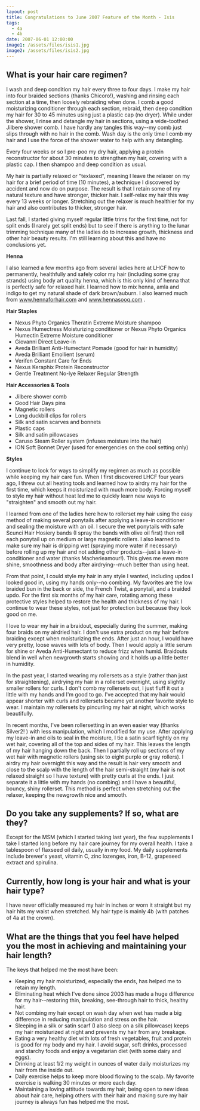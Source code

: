 ```yaml
---
layout: post
title: Congratulations to June 2007 Feature of the Month - Isis
tags:
  - 4a
  - 4b
date: 2007-06-01 12:00:00
image1: /assets/files/isis1.jpg
image2: /assets/files/isis2.jpg
---
```

## What is your hair care regimen?

I wash and deep condition my hair every three to four days. I make my hair into four braided sections (thanks Chicoro!), washing and rinsing each section at a time, then loosely rebraiding when done. I comb a good moisturizing conditioner through each section, rebraid, then deep condition my hair for 30 to 45 minutes using just a plastic cap (no dryer). While under the shower, I rinse and detangle my hair in sections, using a wide-toothed Jilbere shower comb. I have hardly any tangles this way--my comb just slips through with no hair in the comb. Wash day is the only time I comb my hair and I use the force of the shower water to help with any detangling.

Every four weeks or so I pre-poo my dry hair, applying a protein reconstructor for about 30 minutes to strengthen my hair, covering with a plastic cap. I then shampoo and deep condition as usual.

My hair is partially relaxed or "texlaxed", meaning I leave the relaxer on my hair for a brief period of time (10 minutes), a technique I discovered by accident and now do on purpose. The result is that I retain some of my natural texture and have stronger, thicker hair. I self-relax my hair this way every 13 weeks or longer. Stretching out the relaxer is much healthier for my hair and also contributes to thicker, stronger hair.

Last fall, I started giving myself regular little trims for the first time, not for split ends (I rarely get split ends) but to see if there is anything to the lunar trimming technique many of the ladies do to increase growth, thickness and other hair beauty results. I'm still learning about this and have no conclusions yet.

**Henna**

I also learned a few months ago from several ladies here at LHCF how to permanently, healthfully and safely color my hair (including some gray strands) using body art quality henna, which is this only kind of henna that is perfectly safe for relaxed hair. I learned how to mix henna, amla and indigo to get my natural shade of dark brown/auburn. I also learned much from www.hennaforhair.com and www.hennasooq.com .

**Hair Staples**

* Nexus Phyto Organics Theratin Extreme Moisture shampoo
* Nexus Humectress Moisturizing conditioner or Nexus Phyto Organics Humectin Extreme Moisture conditioner
* Giovanni Direct Leave-in
* Aveda Brilliant Anti-Humectant Pomade (good for hair in humidity)
* Aveda Brilliant Emollient (serum)
* Verifen Constant Care for Ends
* Nexus Keraphix Protein Reconstructor
* Gentle Treatment No-lye Relaxer Regular Strength

**Hair Accessories & Tools**

* Jilbere shower comb
* Good Hair Days pins
* Magnetic rollers
* Long duckbill clips for rollers
* Silk and satin scarves and bonnets
* Plastic caps
* Silk and satin pillowcases
* Caruso Steam Roller system (infuses moisture into the hair)
* ION Soft Bonnet Dryer (used for emergencies on the cool setting only)

**Styles**

I continue to look for ways to simplify my regimen as much as possible while keeping my hair care fun. When I first discovered LHCF four years ago, I threw out all heating tools and learned how to airdry my hair for the first time, which keeps it moisturized with much more body. Forcing myself to style my hair without heat led me to quickly learn new ways to "straighten" and smooth out my hair.

I learned from one of the ladies here how to rollerset my hair using the easy method of making several ponytails after applying a leave-in conditioner and sealing the moisture with an oil. I secure the wet ponytails with safe Scunci Hair Hosiery bands (I spray the bands with olive oil first) then roll each ponytail up on medium or large magnetic rollers. I also learned to make sure my hair is dripping wet (spraying more water if necessary) before rolling up my hair and not adding other products--just a leave-in conditioner and water (thanks Macherieamour!). This gives me even more shine, smoothness and body after airdrying--much better than using heat.

From that point, I could style my hair in any style I wanted, including updos I looked good in, using my hands only--no combing. My favorites are the low braided bun in the back or side, the French Twist, a ponytail, and a braided updo. For the first six months of my hair care, rotating among these protective styles helped to restore the health and thickness of my hair. I continue to wear these styles, not just for protection but because they look good on me.

I love to wear my hair in a braidout, especially during the summer, making four braids on my airdried hair. I don't use extra product on my hair before braiding except when moisturizing the ends. After just an hour, I would have very pretty, loose waves with lots of body. Then I would apply a little serum for shine or Aveda Anti-Humectant to reduce frizz when humid. Braidouts blend in well when newgrowth starts showing and it holds up a little better in humidity.

In the past year, I started wearing my rollersets as a style (rather than just for straightening), airdrying my hair in a rollerset overnight, using slightly smaller rollers for curls. I don't comb my rollersets out, I just fluff it out a little with my hands and I'm good to go. I've accepted that my hair would appear shorter with curls and rollersets became yet another favorite style to wear. I maintain my rollersets by pincurling my hair at night, which works beautifully.

In recent months, I've been rollersetting in an even easier way (thanks Silver2! ) with less manipulation, which I modified for my use. After applying my leave-in and oils to seal in the moisture, I tie a satin scarf tightly on my wet hair, covering all of the top and sides of my hair. This leaves the length of my hair hanging down the back. Then I partially roll up sections of my wet hair with magnetic rollers (using six to eight purple or gray rollers). I airdry my hair overnight this way and the result is hair very smooth and close to the scalp with the length of the hair semi-straight (my hair is not relaxed straight so I have texture) with pretty curls at the ends. I just separate it a little with my hands (no combing) and I have a beautiful, bouncy, shiny rollerset. This method is perfect when stretching out the relaxer, keeping the newgrowth nice and smooth.

## Do you take any supplements? If so, what are they?

Except for the MSM (which I started taking last year), the few supplements I take I started long before my hair care journey for my overall health. I take a tablespoon of flaxseed oil daily, usually in my food. My daily supplements include brewer's yeast, vitamin C, zinc lozenges, iron, B-12, grapeseed extract and spirulina.

## Currently, how long is your hair and what is your hair type?

I have never officially measured my hair in inches or worn it straight but my hair hits my waist when stretched. My hair type is mainly 4b (with patches of 4a at the crown).

## What are the things that you feel have helped you the most in achieving and maintaining your hair length?

The keys that helped me the most have been:

* Keeping my hair moisturized, especially the ends, has helped me to retain my length.
* Eliminating heat which I've done since 2003 has made a huge difference for my hair--restoring thin, breaking, see-through hair to thick, healthy hair.
* Not combing my hair except on wash day when wet has made a big difference in reducing manipulation and stress on the hair.
* Sleeping in a silk or satin scarf (I also sleep on a silk pillowcase) keeps my hair moisturized at night and prevents my hair from any breakage.
* Eating a very healthy diet with lots of fresh vegetables, fruit and protein is good for my body and my hair. I avoid sugar, soft drinks, processed and starchy foods and enjoy a vegetarian diet (with some dairy and eggs).
* Drinking at least 1/2 my weight in ounces of water daily moisturizes my hair from the inside out.
* Daily exercise helps to keep more blood flowing to the scalp. My favorite exercise is walking 30 minutes or more each day.
* Maintaining a loving attitude towards my hair, being open to new ideas about hair care, helping others with their hair and making sure my hair journey is always fun has helped me the most.
